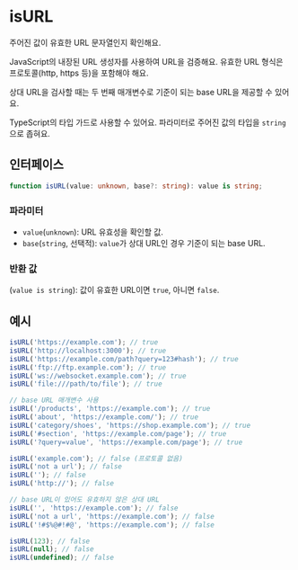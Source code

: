 # isURL

주어진 값이 유효한 URL 문자열인지 확인해요.

JavaScript의 내장된 URL 생성자를 사용하여 URL을 검증해요.
유효한 URL 형식은 프로토콜(http, https 등)을 포함해야 해요.

상대 URL을 검사할 때는 두 번째 매개변수로 기준이 되는 base URL을 제공할 수 있어요.

TypeScript의 타입 가드로 사용할 수 있어요. 파라미터로 주어진 값의 타입을 `string`으로 좁혀요.

## 인터페이스

```typescript
function isURL(value: unknown, base?: string): value is string;
```

### 파라미터

- `value`(`unknown`): URL 유효성을 확인할 값.
- `base`(`string`, 선택적): `value`가 상대 URL인 경우 기준이 되는 base URL.

### 반환 값

(`value is string`): 값이 유효한 URL이면 `true`, 아니면 `false`.

## 예시

```typescript
isURL('https://example.com'); // true
isURL('http://localhost:3000'); // true
isURL('https://example.com/path?query=123#hash'); // true
isURL('ftp://ftp.example.com'); // true
isURL('ws://websocket.example.com'); // true
isURL('file:///path/to/file'); // true

// base URL 매개변수 사용
isURL('/products', 'https://example.com'); // true
isURL('about', 'https://example.com/'); // true
isURL('category/shoes', 'https://shop.example.com'); // true
isURL('#section', 'https://example.com/page'); // true
isURL('?query=value', 'https://example.com/page'); // true

isURL('example.com'); // false (프로토콜 없음)
isURL('not a url'); // false
isURL(''); // false
isURL('http://'); // false

// base URL이 있어도 유효하지 않은 상대 URL
isURL('', 'https://example.com'); // false
isURL('not a url', 'https://example.com'); // false
isURL('!#$%@#!#@', 'https://example.com'); // false

isURL(123); // false
isURL(null); // false
isURL(undefined); // false
```
